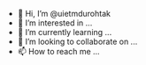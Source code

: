 - 👋 Hi, I’m @uietmdurohtak
- 👀 I’m interested in ...
- 🌱 I’m currently learning ...
- 💞️ I’m looking to collaborate on ...
- 📫 How to reach me ...

<!---
uietmdurohtak/uietmdurohtak is a ✨ special ✨ repository because its `README.md` (this file) appears on your GitHub profile.
You can click the Preview link to take a look at your changes.
--->

